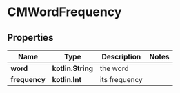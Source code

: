 
# CMWordFrequency

## Properties
Name | Type | Description | Notes
------------ | ------------- | ------------- | -------------
**word** | **kotlin.String** | the word | 
**frequency** | **kotlin.Int** | its frequency | 



